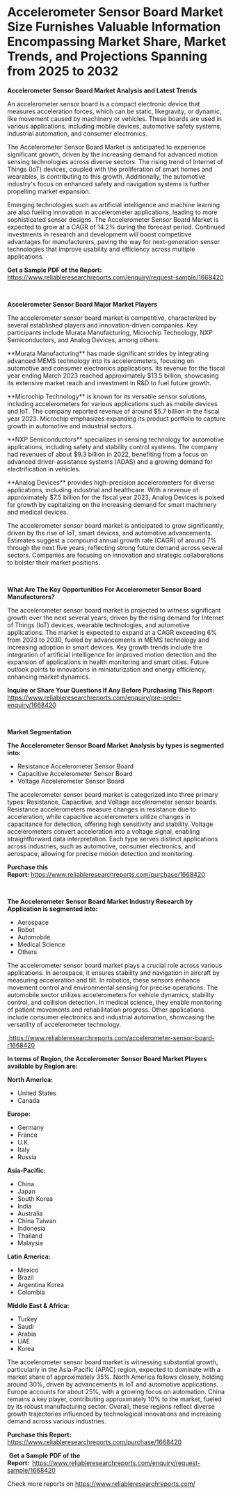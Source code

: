 <p><h1>Accelerometer Sensor Board Market Size Furnishes Valuable Information Encompassing Market Share, Market Trends, and Projections Spanning from 2025 to 2032</h1></p><p><strong>Accelerometer Sensor Board Market Analysis and Latest Trends</strong></p>
<p><p>An accelerometer sensor board is a compact electronic device that measures acceleration forces, which can be static, likegravity, or dynamic, like movement caused by machinery or vehicles. These boards are used in various applications, including mobile devices, automotive safety systems, industrial automation, and consumer electronics. </p><p>The Accelerometer Sensor Board Market is anticipated to experience significant growth, driven by the increasing demand for advanced motion sensing technologies across diverse sectors. The rising trend of Internet of Things (IoT) devices, coupled with the proliferation of smart homes and wearables, is contributing to this growth. Additionally, the automotive industry's focus on enhanced safety and navigation systems is further propelling market expansion. </p><p>Emerging technologies such as artificial intelligence and machine learning are also fueling innovation in accelerometer applications, leading to more sophisticated sensor designs. The Accelerometer Sensor Board Market is expected to grow at a CAGR of 14.2% during the forecast period. Continued investments in research and development will boost competitive advantages for manufacturers, paving the way for next-generation sensor technologies that improve usability and efficiency across multiple applications.</p></p>
<p><strong>Get a Sample PDF of the Report:&nbsp;</strong> <a href="https://www.reliableresearchreports.com/enquiry/request-sample/1668420?utm_campaign=2221&utm_medium=2&utm_source=Github&utm_content=ia&utm_term=15022025&utm_id=accelerometer-sensor-board">https://www.reliableresearchreports.com/enquiry/request-sample/1668420</a></p>
<p>&nbsp;</p>
<p><strong>Accelerometer Sensor Board Major Market Players</strong></p>
<p><p>The accelerometer sensor board market is competitive, characterized by several established players and innovation-driven companies. Key participants include Murata Manufacturing, Microchip Technology, NXP Semiconductors, and Analog Devices, among others.</p><p>**Murata Manufacturing** has made significant strides by integrating advanced MEMS technology into its accelerometers, focusing on automotive and consumer electronics applications. Its revenue for the fiscal year ending March 2023 reached approximately $13.5 billion, showcasing its extensive market reach and investment in R&D to fuel future growth.</p><p>**Microchip Technology** is known for its versatile sensor solutions, including accelerometers for various applications such as mobile devices and IoT. The company reported revenue of around $5.7 billion in the fiscal year 2023. Microchip emphasizes expanding its product portfolio to capture growth in automotive and industrial sectors.</p><p>**NXP Semiconductors** specializes in sensing technology for automotive applications, including safety and stability control systems. The company had revenues of about $9.3 billion in 2022, benefiting from a focus on advanced driver-assistance systems (ADAS) and a growing demand for electrification in vehicles.</p><p>**Analog Devices** provides high-precision accelerometers for diverse applications, including industrial and healthcare. With a revenue of approximately $7.5 billion for the fiscal year 2023, Analog Devices is poised for growth by capitalizing on the increasing demand for smart machinery and medical devices.</p><p>The accelerometer sensor board market is anticipated to grow significantly, driven by the rise of IoT, smart devices, and automotive advancements. Estimates suggest a compound annual growth rate (CAGR) of around 7% through the next five years, reflecting strong future demand across several sectors. Companies are focusing on innovation and strategic collaborations to bolster their market positions.</p></p>
<p>&nbsp;</p>
<p><strong>What Are The Key Opportunities For Accelerometer Sensor Board Manufacturers?</strong></p>
<p><p>The accelerometer sensor board market is projected to witness significant growth over the next several years, driven by the rising demand for Internet of Things (IoT) devices, wearable technologies, and automotive applications. The market is expected to expand at a CAGR exceeding 6% from 2023 to 2030, fueled by advancements in MEMS technology and increasing adoption in smart devices. Key growth trends include the integration of artificial intelligence for improved motion detection and the expansion of applications in health monitoring and smart cities. Future outlook points to innovations in miniaturization and energy efficiency, enhancing market dynamics.</p></p>
<p><strong>Inquire or Share Your Questions If Any Before Purchasing This Report:</strong> <a href="https://www.reliableresearchreports.com/enquiry/pre-order-enquiry/1668420?utm_campaign=2221&utm_medium=2&utm_source=Github&utm_content=ia&utm_term=15022025&utm_id=accelerometer-sensor-board">https://www.reliableresearchreports.com/enquiry/pre-order-enquiry/1668420</a></p>
<p>&nbsp;</p>
<p><strong>Market Segmentation</strong></p>
<p><strong>The Accelerometer Sensor Board Market Analysis by types is segmented into:</strong></p>
<p><ul><li>Resistance Accelerometer Sensor Board</li><li>Capacitive Accelerometer Sensor Board</li><li>Voltage Accelerometer Sensor Board</li></ul></p>
<p><p>The accelerometer sensor board market is categorized into three primary types: Resistance, Capacitive, and Voltage accelerometer sensor boards. Resistance accelerometers measure changes in resistance due to acceleration, while capacitive accelerometers utilize changes in capacitance for detection, offering high sensitivity and stability. Voltage accelerometers convert acceleration into a voltage signal, enabling straightforward data interpretation. Each type serves distinct applications across industries, such as automotive, consumer electronics, and aerospace, allowing for precise motion detection and monitoring.</p></p>
<p><strong>Purchase this Report:&nbsp;</strong><a href="https://www.reliableresearchreports.com/purchase/1668420?utm_campaign=2221&utm_medium=2&utm_source=Github&utm_content=ia&utm_term=15022025&utm_id=accelerometer-sensor-board">https://www.reliableresearchreports.com/purchase/1668420</a></p>
<p>&nbsp;</p>
<p><strong>The Accelerometer Sensor Board Market Industry Research by Application is segmented into:</strong></p>
<p><ul><li>Aerospace</li><li>Robot</li><li>Automobile</li><li>Medical Science</li><li>Others</li></ul></p>
<p><p>The accelerometer sensor board market plays a crucial role across various applications. In aerospace, it ensures stability and navigation in aircraft by measuring acceleration and tilt. In robotics, these sensors enhance movement control and environmental sensing for precise operations. The automobile sector utilizes accelerometers for vehicle dynamics, stability control, and collision detection. In medical science, they enable monitoring of patient movements and rehabilitation progress. Other applications include consumer electronics and industrial automation, showcasing the versatility of accelerometer technology.</p></p>
<p><a href="https://www.reliableresearchreports.com/accelerometer-sensor-board-r1668420?utm_campaign=2221&utm_medium=2&utm_source=Github&utm_content=ia&utm_term=15022025&utm_id=accelerometer-sensor-board">&nbsp;https://www.reliableresearchreports.com/accelerometer-sensor-board-r1668420</a></p>
<p><strong>In terms of Region, the Accelerometer Sensor Board Market Players available by Region are:</strong></p>
<p>
    <p> <strong> North America: </strong>
        <ul>
            <li>United States</li>
            <li>Canada</li>
        </ul>
        </p> 
    <p> <strong> Europe: </strong>
        <ul>
            <li>Germany</li>
            <li>France</li>
            <li>U.K.</li>
            <li>Italy</li>
            <li>Russia</li>
        </ul>
        </p> 
    <p> <strong> Asia-Pacific: </strong>
        <ul>
            <li>China</li>
            <li>Japan</li>
            <li>South Korea</li>
            <li>India</li>
            <li>Australia</li>
            <li>China Taiwan</li>
            <li>Indonesia</li>
            <li>Thailand</li>
            <li>Malaysia</li>
        </ul>
        </p> 
    <p> <strong> Latin America: </strong>
        <ul>
            <li>Mexico</li>
            <li>Brazil</li>
            <li>Argentina Korea</li>
            <li>Colombia</li>
        </ul>
        </p> 
    <p> <strong> Middle East & Africa: </strong>
        <ul>
            <li>Turkey</li>
            <li>Saudi</li>
            <li>Arabia</li>
            <li>UAE</li>
            <li>Korea</li>
        </ul>
    </p>
    </p>
<p><p>The accelerometer sensor board market is witnessing substantial growth, particularly in the Asia-Pacific (APAC) region, expected to dominate with a market share of approximately 35%. North America follows closely, holding around 30%, driven by advancements in IoT and automotive applications. Europe accounts for about 25%, with a growing focus on automation. China remains a key player, contributing approximately 10% to the market, fueled by its robust manufacturing sector. Overall, these regions reflect diverse growth trajectories influenced by technological innovations and increasing demand across various industries.</p></p>
<p><strong>Purchase this Report: </strong><a href="https://www.reliableresearchreports.com/purchase/1668420?utm_campaign=2221&utm_medium=2&utm_source=Github&utm_content=ia&utm_term=15022025&utm_id=accelerometer-sensor-board">https://www.reliableresearchreports.com/purchase/1668420</a></p>
<p>&nbsp;<strong>Get a Sample PDF of the Report:&nbsp;&nbsp;</strong><a href="https://www.reliableresearchreports.com/enquiry/request-sample/1668420?utm_campaign=2221&utm_medium=2&utm_source=Github&utm_content=ia&utm_term=15022025&utm_id=accelerometer-sensor-board">https://www.reliableresearchreports.com/enquiry/request-sample/1668420</a></p>
<p><strong></strong></p>
<p>Check more reports on <a href="https://www.reliableresearchreports.com/?utm_campaign=2221&utm_medium=2&utm_source=Github&utm_content=ia&utm_term=15022025&utm_id=accelerometer-sensor-board">https://www.reliableresearchreports.com/</a></p>